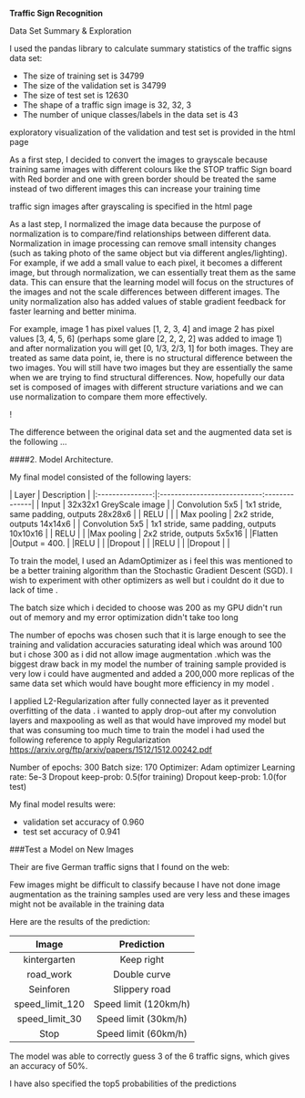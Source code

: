**Traffic Sign Recognition** 


Data Set Summary & Exploration



I used the pandas library to calculate summary statistics of the traffic
signs data set:

* The size of training set is 34799
* The size of the validation set is 34799
* The size of test set is 12630
* The shape of a traffic sign image is 32, 32, 3
* The number of unique classes/labels in the data set is 43



 exploratory visualization of the validation and test set is provided in the html page




As a first step, I decided to convert the images to grayscale because training same images with different colours like the STOP traffic Sign board with Red border and one with green border should be treated the same instead of two different images this can increase your training time

 traffic sign images after  grayscaling is specified in the html page



As a last step, I normalized the image data because  the purpose of normalization is to compare/find relationships between different data.
Normalization in image processing can remove small intensity changes (such as taking photo of the same object but via different angles/lighting).
For example, if we add a small value to each pixel, it becomes a different image, but through normalization, we can essentially treat them as the same data.
This can ensure that the learning model will focus on the structures of the images and not the scale differences between different images.
The unity normalization also has added values of stable gradient feedback for faster learning and better minima.

For example, image 1 has pixel values [1, 2, 3, 4] and image 2 has pixel values [3, 4, 5, 6] (perhaps some glare [2, 2, 2, 2] was added to image 1) and after normalization you will get [0, 1/3, 2/3, 1] for both images. They are treated as same data point, ie, there is no structural difference between the two images. You will still have two images but they are essentially the same when we are trying to find structural differences. Now, hopefully our data set is composed of images with different structure variations and we can use normalization to compare them more effectively.







!

The difference between the original data set and the augmented data set is the following ... 


####2. Model Architecture.

My final model consisted of the following layers:

| Layer         		|     Description	        					              | 
|:---------------:|:----------------------------:--------------| 
| Input         		| 32x32x1 GreyScale image   				            	| 
| Convolution 5x5 | 1x1 stride, same padding, outputs 28x28x6 	|
| RELU					       |												                                |
| Max pooling	    | 2x2 stride,  outputs 14x14x6  				         |
| Convolution 5x5	| 1x1 stride, same padding, outputs 10x10x16 |
|  RELU	          |												                                |
|Max pooling			   | 2x2 stride,  outputs 5x5x16 					          |
|Flatten				      |Output = 400.									                      |
|RELU    				     |												                                |
|Dropout    			   |												                                |
|RELU    			     	|												                                |
|Dropout    		   	|												                                |
  




To train the model, I used an AdamOptimizer as i feel this was mentioned to be a better training algorithm than the Stochastic Gradient Descent (SGD). I wish to experiment with other optimizers as well but i couldnt do it due to lack of time .

The batch size which i decided to choose was 200 as my GPU didn't run out of memory and my error optimization didn't take too long 

The number of epochs was chosen such that it is large enough to see the training and validation accuracies saturating ideal which was around 100 but i chose 300 as i did not allow image augmentation .which was the biggest draw back in my model the number of training sample provided is very low i could have augmented and added a 200,000 more replicas of the same data set which would have bought more efficiency in my model .

I applied L2-Regularization after fully connected layer as it prevented overfitting of the data . i wanted to apply drop-out after my convolution layers and maxpooling as well as that would have improved my model but that was consuming too much time to train the model i had used the following reference to apply Regularization
https://arxiv.org/ftp/arxiv/papers/1512/1512.00242.pdf




Number of epochs: 300
Batch size: 170
Optimizer: Adam optimizer 
Learning rate: 5e-3
Dropout keep-prob: 0.5(for training)
Dropout keep-prob: 1.0(for test)


My final model results were:

* validation set accuracy of 0.960
* test set accuracy of 0.941


 

###Test a Model on New Images


Their are five German traffic signs that I found on the web:


Few images might be difficult to classify because I have not done image augmentation as the training samples used are very less and these images might not be available in the training data 


Here are the results of the prediction:

| Image			        |     Prediction	        					| 
|:---------------------:|:---------------------------------------------:| 
| kintergarten      		| Keep right   									| 
| road_work    			| Double curve 										|
| Seinforen					| Slippery road											|
| speed_limit_120      		| Speed limit (120km/h)				 				|
| speed_limit_30		| Speed limit (30km/h)     							|
| Stop		| Speed limit (60km/h)     							|


The model was able to correctly guess 3 of the 6 traffic signs, which gives an accuracy of 50%. 


I have also specified the top5 probabilities of the predictions 


